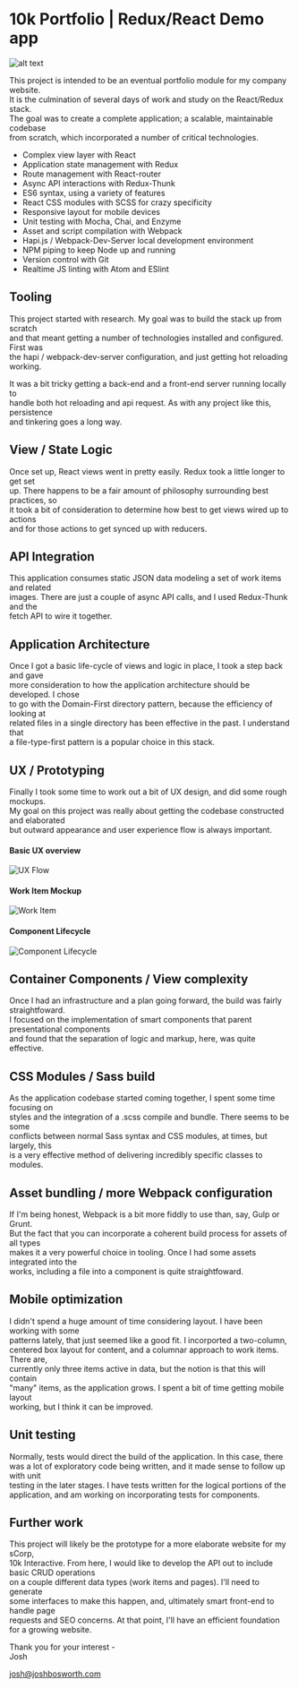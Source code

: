 # 10k Portfolio | Redux/React Demo app

![alt text][logo]

This project is intended to be an eventual portfolio module for my company website.    
It is the culmination of several days of work and study on the React/Redux stack.     
The goal was to create a complete application; a scalable, maintainable codebase     
from scratch, which incorporated a number of critical technologies.

 - Complex view layer with React
 - Application state management with Redux
 - Route management with React-router
 - Async API interactions with Redux-Thunk
 - ES6 syntax, using a variety of features
 - React CSS modules with SCSS for crazy specificity
 - Responsive layout for mobile devices
 - Unit testing with Mocha, Chai, and Enzyme
 - Asset and script compilation with Webpack
 - Hapi.js / Webpack-Dev-Server local development environment
 - NPM piping to keep Node up and running
 - Version control with Git
 - Realtime JS linting with Atom and ESlint

## Tooling
This project started with research. My goal was to build the stack up from scratch   
and that meant getting a number of technologies installed and configured. First  was   
the hapi / webpack-dev-server configuration, and just getting hot reloading working.   

It was a bit tricky getting a back-end and a front-end server running locally to    
handle both hot reloading and api request. As with any project like this, persistence   
and tinkering goes a long way.

## View / State Logic
Once set up, React views went in pretty easily. Redux took a little longer to get set    
up. There happens to be a fair amount of philosophy surrounding best practices, so   
it took a bit of consideration to determine how best to get views wired up to actions   
and for those actions to get synced up with reducers.

## API Integration
This application consumes static JSON data modeling a set of work items and related   
images. There are just a couple of async API calls, and I used Redux-Thunk and the    
fetch API to wire it together.

## Application Architecture
Once I got a basic life-cycle of views and logic in place, I took a step back and gave   
more consideration to how the application architecture should be developed. I chose  
to go with the Domain-First directory pattern, because the efficiency of looking at   
related files in a single directory has been effective in the past. I understand that   
a file-type-first pattern is a popular choice in this stack.

## UX / Prototyping
Finally I took some time to work out a bit of UX design, and did some rough mockups.   
My goal on this project was really about getting the codebase constructed and elaborated   
but outward appearance and user experience flow is always important.

#### Basic UX overview
![UX Flow][UX_Flow]

#### Work Item Mockup
![Work Item][WorkItem]

#### Component Lifecycle
![Component Lifecycle][Procedure]

## Container Components / View complexity
Once I had an infrastructure and a plan going forward, the build was fairly straightfoward.  
I focused on the implementation of smart components that parent presentational components   
and found that the separation of logic and markup, here, was quite effective.

## CSS Modules / Sass build
As the application codebase started coming together, I spent some time focusing on   
styles and the integration of a .scss compile and bundle. There seems to be some   
conflicts between normal Sass syntax and CSS modules, at times, but largely, this   
is a very effective method of delivering incredibly specific classes to modules.

## Asset bundling / more Webpack configuration
If I'm being honest, Webpack is a bit more fiddly to use than, say, Gulp or Grunt.    
But the fact that you can incorporate a coherent build process for assets of all types   
makes it a very powerful choice in tooling. Once I had some assets integrated into the   
works, including a file into a component is quite straightfoward.

## Mobile optimization
I didn't spend a huge amount of time considering layout. I have been working with some   
patterns lately, that just seemed like a good fit. I incorported a two-column,   
centered box layout for content, and a columnar approach to work items. There are,   
currently only three items active in data, but the notion is that this will contain    
"many" items, as the application grows. I spent a bit of time getting mobile layout   
working, but I think it can be improved.

## Unit testing
Normally, tests would direct the build of the application. In this case, there   
was a lot of exploratory code being written, and it made sense to follow up with unit  
testing in the later stages. I have tests written for the logical portions of the   
application, and am working on incorporating tests for components.

## Further work
This project will likely be the prototype for a more elaborate website for my sCorp,    
10k Interactive. From here, I would like to develop the API out to include basic CRUD operations  
on a couple different data types (work items and pages). I'll need to generate   
some interfaces to make this happen, and, ultimately smart front-end to handle page  
requests and SEO concerns. At that point, I'll have an efficient foundation for a growing website.

Thank you for your interest -   
Josh

josh@joshbosworth.com



[UX_Flow]: ./public/dist/images/process/UX_flow.jpg  "UX Flow"
[WorkItem]: ./public/dist/images/process/work_item_mock.jpg  "Work Item Mockup"
[Procedure]: ./public/dist/images/process/procedural_flow.jpg  "Procedural Flow"
[logo]: ./public/dist/images/10k_325x131_red.png  "10k-Interactive Logo"
